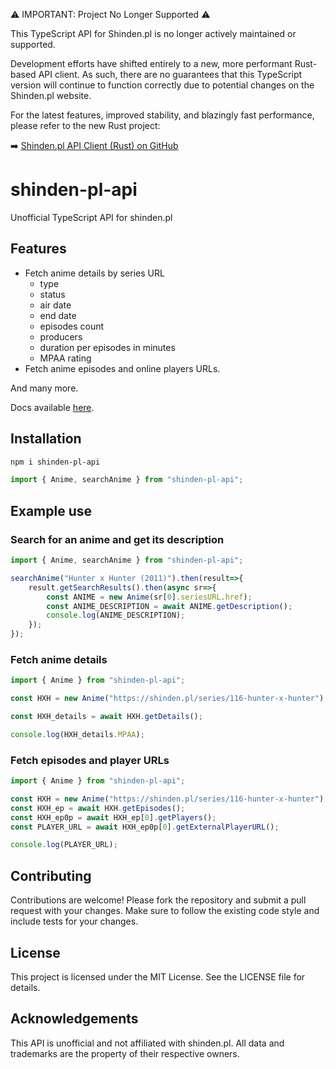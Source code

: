 ⚠️ IMPORTANT: Project No Longer Supported ⚠️

This TypeScript API for Shinden.pl is no longer actively maintained or supported.

Development efforts have shifted entirely to a new, more performant Rust-based API client. As such, there are no guarantees that this TypeScript version will continue to function correctly due to potential changes on the Shinden.pl website.

For the latest features, improved stability, and blazingly fast performance, please refer to the new Rust project:

➡️ [Shinden.pl API Client (Rust) on GitHub](https://github.com/Tsugumik/shinden-pl-api-rs)

# shinden-pl-api
Unofficial TypeScript API for shinden.pl

## Features
- Fetch anime details by series URL
    - type
    - status
    - air date
    - end date
    - episodes count
    - producers
    - duration per episodes in minutes
    - MPAA rating
- Fetch anime episodes and online players URLs.

And many more.

Docs available [here](https://tsugumik.github.io/shinden-pl-api).

## Installation
```bash
npm i shinden-pl-api
```
```ts
import { Anime, searchAnime } from "shinden-pl-api";
```

## Example use

### Search for an anime and get its description
```ts
import { Anime, searchAnime } from "shinden-pl-api";

searchAnime("Hunter x Hunter (2011)").then(result=>{
    result.getSearchResults().then(async sr=>{
        const ANIME = new Anime(sr[0].seriesURL.href);
        const ANIME_DESCRIPTION = await ANIME.getDescription();
        console.log(ANIME_DESCRIPTION);
    });
});
```

### Fetch anime details
```ts
import { Anime } from "shinden-pl-api";

const HXH = new Anime("https://shinden.pl/series/116-hunter-x-hunter");

const HXH_details = await HXH.getDetails();

console.log(HXH_details.MPAA);
```

### Fetch episodes and player URLs
```ts
import { Anime } from "shinden-pl-api";

const HXH = new Anime("https://shinden.pl/series/116-hunter-x-hunter");
const HXH_ep = await HXH.getEpisodes();
const HXH_ep0p = await HXH_ep[0].getPlayers();
const PLAYER_URL = await HXH_ep0p[0].getExternalPlayerURL();

console.log(PLAYER_URL); 
```

## Contributing
Contributions are welcome! Please fork the repository and submit a pull request with your changes. Make sure to follow the existing code style and include tests for your changes.

## License
This project is licensed under the MIT License. See the LICENSE file for details.

## Acknowledgements
This API is unofficial and not affiliated with shinden.pl. All data and trademarks are the property of their respective owners.
